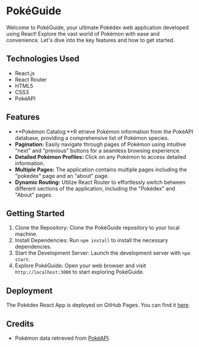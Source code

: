 # PokéGuide 

Welcome to PokéGuide, your ultimate Pokédex web application developed using React! Explore the vast world of Pokémon with ease and convenience. Let's dive into the key features and how to get started.

## Technologies Used

- React.js
- React Router
- HTML5
- CSS3
- PokéAPI

## Features

- **Pokémon Catalog:**R etrieve Pokémon information from the PokéAPI database, providing a comprehensive list of Pokémon species.
- **Pagination:** Easily navigate through pages of Pokémon using intuitive "next" and "previous" buttons for a seamless browsing experience.
- **Detailed Pokémon Profiles:** Click on any Pokémon to access detailed information.
- **Multiple Pages:** The application contains multiple pages including the "pokedex" page and an "about" page.
- **Dynamic Routing:** Utilize React Router to effortlessly switch between different sections of the application, including the "Pokédex" and "About" pages.


## Getting Started

1. Clone the Repository: Clone the PokéGuide repository to your local machine.
2. Install Dependencies: Run `npm install` to install the necessary dependencies.
3. Start the Development Server: Launch the development server with `npm start`.
4. Explore PokéGuide: Open your web browser and visit `http://localhost:3000` to start exploring PokéGuide.

## Deployment

The Pokédex React App is deployed on GitHub Pages. 
You can find it [here](https://michalsliwase.github.io/Pokedex/).

## Credits

- Pokémon data retrieved from [PokéAPI](https://pokeapi.co/).
